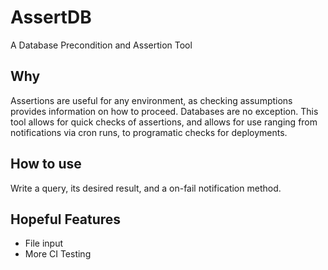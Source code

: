 # AssertDB
A Database Precondition and Assertion Tool

## Why
Assertions are useful for any environment, as checking assumptions provides information on how to proceed.
Databases are no exception.
This tool allows for quick checks of assertions, and allows for use ranging from notifications via cron runs, to programatic checks for deployments.

## How to use
Write a query, its desired result, and a on-fail notification method.

## Hopeful Features
* File input
* More CI Testing
